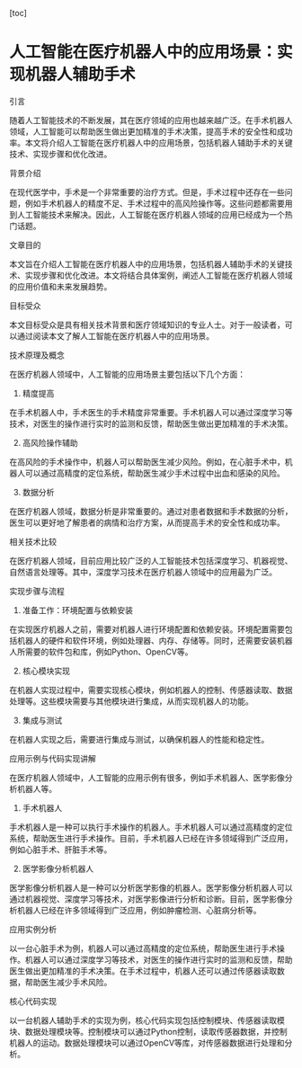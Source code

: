 
[toc]                    
                
                
人工智能在医疗机器人中的应用场景：实现机器人辅助手术
=================

引言

随着人工智能技术的不断发展，其在医疗领域的应用也越来越广泛。在手术机器人领域，人工智能可以帮助医生做出更加精准的手术决策，提高手术的安全性和成功率。本文将介绍人工智能在医疗机器人中的应用场景，包括机器人辅助手术的关键技术、实现步骤和优化改进。

背景介绍

在现代医学中，手术是一个非常重要的治疗方式。但是，手术过程中还存在一些问题，例如手术机器人的精度不足、手术过程中的高风险操作等。这些问题都需要用到人工智能技术来解决。因此，人工智能在医疗机器人领域的应用已经成为一个热门话题。

文章目的

本文旨在介绍人工智能在医疗机器人中的应用场景，包括机器人辅助手术的关键技术、实现步骤和优化改进。本文将结合具体案例，阐述人工智能在医疗机器人领域的应用价值和未来发展趋势。

目标受众

本文目标受众是具有相关技术背景和医疗领域知识的专业人士。对于一般读者，可以通过阅读本文了解人工智能在医疗机器人中的应用场景。

技术原理及概念

在医疗机器人领域中，人工智能的应用场景主要包括以下几个方面：

1. 精度提高

在手术机器人中，手术医生的手术精度非常重要。手术机器人可以通过深度学习等技术，对医生的操作进行实时的监测和反馈，帮助医生做出更加精准的手术决策。

2. 高风险操作辅助

在高风险的手术操作中，机器人可以帮助医生减少风险。例如，在心脏手术中，机器人可以通过高精度的定位系统，帮助医生减少手术过程中出血和感染的风险。

3. 数据分析

在医疗机器人领域，数据分析是非常重要的。通过对患者数据和手术数据的分析，医生可以更好地了解患者的病情和治疗方案，从而提高手术的安全性和成功率。

相关技术比较

在医疗机器人领域，目前应用比较广泛的人工智能技术包括深度学习、机器视觉、自然语言处理等。其中，深度学习技术在医疗机器人领域中的应用最为广泛。

实现步骤与流程

1. 准备工作：环境配置与依赖安装

在实现医疗机器人之前，需要对机器人进行环境配置和依赖安装。环境配置需要包括机器人的硬件和软件环境，例如处理器、内存、存储等。同时，还需要安装机器人所需要的软件包和库，例如Python、OpenCV等。

2. 核心模块实现

在机器人实现过程中，需要实现核心模块，例如机器人的控制、传感器读取、数据处理等。这些模块需要与其他模块进行集成，从而实现机器人的功能。

3. 集成与测试

在机器人实现之后，需要进行集成与测试，以确保机器人的性能和稳定性。

应用示例与代码实现讲解

在医疗机器人领域中，人工智能的应用示例有很多，例如手术机器人、医学影像分析机器人等。

1. 手术机器人

手术机器人是一种可以执行手术操作的机器人。手术机器人可以通过高精度的定位系统，帮助医生进行手术操作。目前，手术机器人已经在许多领域得到广泛应用，例如心脏手术、肝脏手术等。

2. 医学影像分析机器人

医学影像分析机器人是一种可以分析医学影像的机器人。医学影像分析机器人可以通过机器视觉、深度学习等技术，对医学影像进行分析和诊断。目前，医学影像分析机器人已经在许多领域得到广泛应用，例如肿瘤检测、心脏病分析等。

应用实例分析

以一台心脏手术为例，机器人可以通过高精度的定位系统，帮助医生进行手术操作。机器人可以通过深度学习等技术，对医生的操作进行实时的监测和反馈，帮助医生做出更加精准的手术决策。在手术过程中，机器人还可以通过传感器读取数据，帮助医生减少手术风险。

核心代码实现

以一台机器人辅助手术的实现为例，核心代码实现包括控制模块、传感器读取模块、数据处理模块等。控制模块可以通过Python控制，读取传感器数据，并控制机器人的运动。数据处理模块可以通过OpenCV等库，对传感器数据进行处理和分析。

